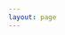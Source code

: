 ```yaml
---
layout: page
---
```


<script lang="ts" setup>
import navigation from '../../.vitepress/views/navigation.vue';
</script>

<navigation 
    uid="48a68f91-784c-4f66-a572-e9c6e1df5d56"
    :superlink="[
        {
          uuid:'e4c3844a-b0ab-40b8-8495-811c8a010213',
          title: 'qiankun',
          icon: '/images/qiankun.png',
          href: 'https://qiankun.umijs.org/zh',
          description: '可能是你见过最完善的微前端解决方案🧐',
        },
        {
          uuid:'0d38c49e-876a-43f7-b306-54cb025c41dc',
          title: 'MicroApp',
          icon: '/images/micro-zoe.ico',
          href: 'https://micro-zoe.github.io/micro-app/',
          description: '一款轻量、高效、功能强大的微前端框架',
        },
        {
          uuid:'b0924b51-7554-421f-8feb-84b1f9c76517',
          title: 'Electron',
          icon: '/images/electronjs.ico',
          href: 'https://www.electronjs.org/',
          description: '使用 JavaScript，HTML 和 CSS 构建跨平台的桌面应用程序',
        },
        {
          uuid:'e7b63f67-0e3d-435a-97ca-8cbfdb1aa4b6',
          title: 'TAURL',
          icon: '/images/tauri.png',
          href: 'https://tauri.studio/',
          description: '使用 Web 前端构建更小、更快、更安全的桌面应用程序',
        },
        {
          uuid:'edff9bce-b749-4640-a865-0cc6e4027c11',
          title: 'Taro',
          icon: 'http://taro-docs.jd.com/taro/img/favicon.ico',
          href: 'http://taro-docs.jd.com/',
          description: 'Taro 是一个开放式跨端跨框架解决方案，支持使用 React/Vue/Nerv 等框架来开发',
        },
        {
          uuid:'df3d5df0-f140-4095-b547-e0b92b1fa891',
          title: 'uni-app',
          icon: '/images/uni-app.png',
          href: 'https://uniapp.dcloud.io/',
          description: 'uni-app：一个使用 Vue.js 开发跨平台应用的前端框架',
        },
        {
          uuid:'4d568a4f-f7a6-4e68-9749-e03030fc0c3e',
          title: 'code.fun',
          icon: 'https://code.fun/favicon.ico',
          href: 'https://code.fun/',
          description: '做前端 不搬砖 UI 设计稿智能生成前端源代码 8 小时工作量，10 分钟完成',
        },
        {
            title: 'GoGoCode',
            icon: 'https://img.alicdn.com/tfs/TB17V2NvHj1gK0jSZFuXXcrHpXa-256-256.png',
            href: 'https://gogocode.io/zh',
            description:
            '代码转换从未如此简单 全网最简单易上手，可读性最强的 AST 处理工具！',
        },
        {
            title: 'z-paging',
            icon: 'https://z-paging.zxlee.cn/img/logo.png',
            href: 'https://z-paging.zxlee.cn/',
            description:
            '一个uni-app (opens new window)分页组件。全平台兼容，支持自定义下拉刷新、上拉加载更多，支持虚拟列表，支持自动管理空数据图、点击返回顶部，支持聊天分页、本地分页，支持展示最后更新时间，支持国际化等等。',
        },
        {
            title: 'mescroll',
            icon: 'http://www.mescroll.com/favicon.ico',
            href: 'http://www.mescroll.com/',
            description: '精致的下拉刷新和上拉加载js框架',
        },
        {
            title: 'StenCil',
            icon: 'https://stenciljs.com/assets/icon/favicon.ico',
            href: 'https://stenciljs.com/',
            description: 'Build. Customize. Distribute. Adopt.',
        },
        {
            title: 'Tailwind CSS',
            icon: 'https://tailwindcss.com/favicons/apple-touch-icon.png?v=3',
            href: 'https://tailwindcss.com/',
            description: 'Rapidly build modern websites without ever leaving your HTML.',
        },
    ]"
/>

<style>
.VPPage {
  padding: 0 20px;
}
</style>